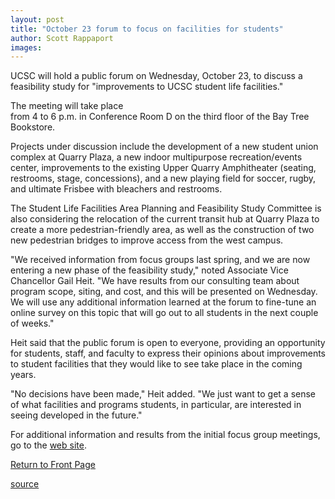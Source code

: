 ```yaml
---
layout: post
title: "October 23 forum to focus on facilities for students"
author: Scott Rappaport
images:
---
```


UCSC will hold a public forum on Wednesday, October 23, to discuss a feasibility study for "improvements to UCSC student life facilities."  

The meeting will take place  
from 4 to 6 p.m. in Conference Room D on the third floor of the Bay Tree  
Bookstore.

Projects under discussion include the development of a new student union complex at Quarry Plaza, a new indoor multipurpose recreation/events center, improvements to the existing Upper Quarry Amphitheater (seating, restrooms, stage, concessions), and a new playing field for soccer, rugby, and ultimate Frisbee with bleachers and restrooms.

The Student Life Facilities Area Planning and Feasibility Study Committee is also considering the relocation of the current transit hub at Quarry Plaza to create a more pedestrian-friendly area, as well as the construction of two new pedestrian bridges to improve access from the west campus.

"We received information from focus groups last spring, and we are now entering a new phase of the feasibility study," noted Associate Vice Chancellor Gail Heit. "We have results from our consulting team about program scope, siting, and cost, and this will be presented on Wednesday. We will use any additional information learned at the forum to fine-tune an online survey on this topic that will go out to all students in the next couple of weeks."

Heit said that the public forum is open to everyone, providing an opportunity for students, staff, and faculty to express their opinions about improvements to student facilities that they would like to see take place in the coming years.

"No decisions have been made," Heit added. "We just want to get a sense of what facilities and programs students, in particular, are interested in seeing developed in the future."

For additional information and results from the initial focus group meetings, go to the [web site][1].  

  

[Return to Front Page][2]

[1]: http://www2.ucsc.edu/sadiv/slfa/
[2]: http://currents.ucsc.edu/

[source](http://www1.ucsc.edu/currents/02-03/10-21/forum.html "Permalink to forum")
